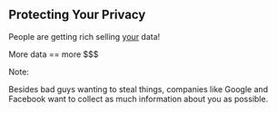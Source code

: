 ## Protecting Your Privacy

People are getting rich selling <u>your</u> data!

<!-- .element: class="fragment" --> More data == more $$$

Note:

Besides bad guys wanting to steal things, companies like Google and Facebook want to collect as much information about you as possible.

